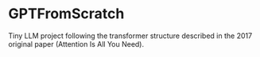 # GPTFromScratch
Tiny LLM project following the transformer structure described in the 2017 original paper (Attention Is All You Need).
